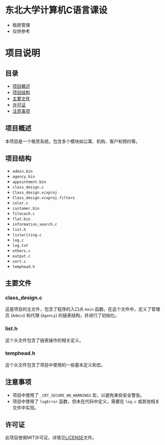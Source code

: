 # 东北大学计算机C语言课设
- 租房管理
- 仅供参考
# 项目说明

## 目录
- [项目概述](#项目概述)
- [项目结构](#项目结构)
- [主要文件](#主要文件)
- [许可证](#许可证)
- [注意事项](#注意事项)

## 项目概述
本项目是一个租赁系统，包含多个模块如公寓、机构、客户和预约等。

## 项目结构
- `admin.bin`
- `agency.bin`
- `appointment.bin`
- `class_design.c`
- `Class_design.vcxproj`
- `Class_design.vcxproj.filters`
- `color.c`
- `customer.bin`
- `filecach.c`
- `flat.bin`
- `information_search.c`
- `list.h`
- `listwriting.c`
- `log.c`
- `log.txt`
- `others.c`
- `output.c`
- `sort.c`
- `temphead.h`
## 主要文件
### class_design.c
这是项目的主文件，包含了程序的入口点 `main` 函数。在这个文件中，定义了管理员 (`Admin`) 和代理 (`Agency`) 的链表结构，并进行了初始化。

### list.h
这个头文件包含了链表操作的相关定义。

### temphead.h
这个头文件包含了项目中使用的一些基本定义和宏。

## 注意事项
- 项目中使用了 `_CRT_SECURE_NO_WARNINGS` 宏，以避免某些安全警告。
- 项目中使用了 `logError` 函数，但未在代码中定义，需要在 `log.c` 或其他相关文件中实现。

## 许可证
此项目使用MIT许可证，详情见[LICENSE](LICENSE)文件。
